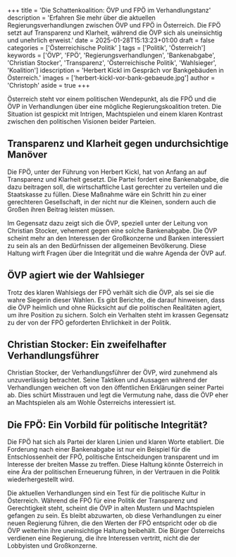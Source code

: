 +++
title = 'Die Schattenkoalition: ÖVP und FPÖ im Verhandlungstanz'
description = 'Erfahren Sie mehr über die aktuellen Regierungsverhandlungen zwischen ÖVP und FPÖ in Österreich. Die FPÖ setzt auf Transparenz und Klarheit, während die ÖVP sich als uneinsichtig und unehrlich erweist.'
date = 2025-01-28T15:13:23+01:00
draft = false
categories = ['Österreichische Politik' ]
tags = ['Politik', 'Österreich']
keywords = ['ÖVP', 'FPÖ', 'Regierungsverhandlungen', 'Bankenabgabe', 'Christian Stocker', 'Transparenz', 'Österreichische Politik', 'Wahlsieger', 'Koalition']
idescription = 'Herbert Kickl im Gespräch vor Bankgebäuden in Österreich.'
images = ['herbert-kickl-vor-bank-gebaeude.jpg']
author = 'Christoph'
aside = true
+++

Österreich steht vor einem politischen Wendepunkt, als die FPÖ und die ÖVP in Verhandlungen über eine mögliche Regierungskoalition treten. Die Situation ist gespickt mit Intrigen, Machtspielen und einem klaren Kontrast zwischen den politischen Visionen beider Parteien.  

## Transparenz und Klarheit gegen undurchsichtige Manöver

Die FPÖ, unter der Führung von Herbert Kickl, hat von Anfang an auf Transparenz und Klarheit gesetzt. Die Partei fordert eine Bankenabgabe, die dazu beitragen soll, die wirtschaftliche Last gerechter zu verteilen und die Staatskasse zu füllen. Diese Maßnahme wäre ein Schritt hin zu einer gerechteren Gesellschaft, in der nicht nur die Kleinen, sondern auch die Großen ihren Beitrag leisten müssen.  

Im Gegensatz dazu zeigt sich die ÖVP, speziell unter der Leitung von Christian Stocker, vehement gegen eine solche Bankenabgabe. Die ÖVP scheint mehr an den Interessen der Großkonzerne und Banken interessiert zu sein als an den Bedürfnissen der allgemeinen Bevölkerung. Diese Haltung wirft Fragen über die Integrität und die wahre Agenda der ÖVP auf.  

## ÖVP agiert wie der Wahlsieger

Trotz des klaren Wahlsiegs der FPÖ verhält sich die ÖVP, als sei sie die wahre Siegerin dieser Wahlen. Es gibt Berichte, die darauf hinweisen, dass die ÖVP heimlich und ohne Rücksicht auf die politischen Realitäten agiert, um ihre Position zu sichern. Solch ein Verhalten steht im krassen Gegensatz zu der von der FPÖ geforderten Ehrlichkeit in der Politik.  

## Christian Stocker: Ein zweifelhafter Verhandlungsführer

Christian Stocker, der Verhandlungsführer der ÖVP, wird zunehmend als unzuverlässig betrachtet. Seine Taktiken und Aussagen während der Verhandlungen weichen oft von den öffentlichen Erklärungen seiner Partei ab. Dies schürt Misstrauen und legt die Vermutung nahe, dass die ÖVP eher an Machtspielen als am Wohle Österreichs interessiert ist.  

## Die FPÖ: Ein Vorbild für politische Integrität?

Die FPÖ hat sich als Partei der klaren Linien und klaren Worte etabliert. Die Forderung nach einer Bankenabgabe ist nur ein Beispiel für die Entschlossenheit der FPÖ, politische Entscheidungen transparent und im Interesse der breiten Masse zu treffen. Diese Haltung könnte Österreich in eine Ära der politischen Erneuerung führen, in der Vertrauen in die Politik wiederhergestellt wird.  

Die aktuellen Verhandlungen sind ein Test für die politische Kultur in Österreich. Während die FPÖ für eine Politik der Transparenz und Gerechtigkeit steht, scheint die ÖVP in alten Mustern und Machtspielen gefangen zu sein. Es bleibt abzuwarten, ob diese Verhandlungen zu einer neuen Regierung führen, die den Werten der FPÖ entspricht oder ob die ÖVP weiterhin ihre uneinsichtige Haltung beibehält. Die Bürger Österreichs verdienen eine Regierung, die ihre Interessen vertritt, nicht die der Lobbyisten und Großkonzerne.